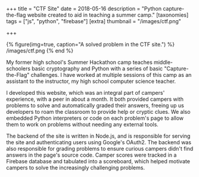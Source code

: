 +++
title = "CTF Site"
date = 2018-05-16
description = "Python capture-the-flag website created to aid in teaching a summer camp."
[taxonomies]
tags = ["js", "python", "firebase"]
[extra]
thumbnail = "/images/ctf.png"

+++

{% figure(img=true, caption="A solved problem in the CTF site.") %}
/images/ctf.png
{% end %}

My former high school's Summer Hackathon camp teaches middle-schoolers basic cryptography and Python with a series of basic "Capture-the-Flag" challenges. I have worked at multiple sessions of this camp as an assistant to the instructor, my high school computer science teacher. 

I developed this website, which was an integral part of campers' experience, with a peer in about a month. It both provided campers with problems to solve and automatically graded their answers, freeing up us developers to roam the classroom to provide help or cryptic clues. We also embedded Python interpreters or code on each problem's page to allow them to work on problems without needing any external tools.

The backend of the site is written in Node.js, and is responsible for serving the site and authenticating users using Google's OAuth2. The backend was also responsible for grading problems to ensure curious campers didn't find answers in the page's source code. Camper scores were tracked in a Firebase database and tabulated into a scoreboard, which helped motivate campers to solve the increasingly challenging problems.